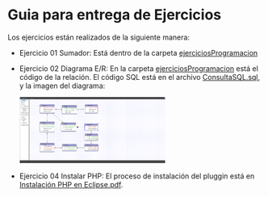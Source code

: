 <h1>Guia para entrega de Ejercicios</h1>
<p>Los ejercicios están realizados de la siguiente manera:</p>

* Ejercicio 01 Sumador: Está dentro de la carpeta [ejerciciosProgramacion](https://github.com/alemolamg/EntornosDesarrollo1DAW/tree/master/Unidad02/ejerciciosProgramacion/src/paquete)


* Ejercicio 02 Diagrama E/R: En la carpeta [ejerciciosProgramacion](https://github.com/alemolamg/EntornosDesarrollo1DAW/tree/master/Unidad02/ejerciciosProgramacion/src/paquete) está el código de la relación. El código SQL está en el archivo [ConsultaSQL.sql](https://github.com/alemolamg/EntornosDesarrollo1DAW/blob/master/Unidad02/ConsultaSQL.sql), y la imagen del diagrama:
  <p>
  <a href="https://github.com/alemolamg/EntornosDesarrollo1DAW/blob/master/Unidad02/imagenEntidadRelacion.png"><img src="https://github.com/alemolamg/EntornosDesarrollo1DAW/blob/master/Unidad02/imagenEntidadRelacion.png" width="60%" aling="center"/></a> </p>

* Ejercicio 04 Instalar PHP: El proceso de instalación del pluggin está en [Instalación PHP en Eclipse.pdf](https://github.com/alemolamg/EntornosDesarrollo1DAW/blob/master/Unidad02/Instalación%20PHP%20en%20Eclipse.pdf).

